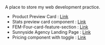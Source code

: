 A place to store my web development practice.

- Product Preview Card : [Link](https://z3zuk.github.io/FEM-Projects/product-preview-card/index.html)
- Stats preview card component : [Link](https://z3zuk.github.io/FEM-Projects/FEM-Stats-Preview-Card-Component/index.html)
- FEM-Four-card-feature-section : [Link](https://z3zuk.github.io/FEM-Projects/FEM-Four-card-feature-section/index.html)
- Sunnyside Agency Landing Page : [Link](https://z3zuk.github.io/FEM-Projects/sunnyside-agency-landing-page-main/index.html)
- Pricing component with toggle : [Link](https://z3zuk.github.io/FEM-Projects/FEM-Pricing-component-with-toggle/index.html)
